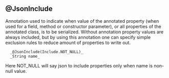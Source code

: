 @JsonInclude
------------

Annotation used to indicate when value of the annotated property (when used for a field, method or constructor parameter), or all  properties of the annotated class, is to be serialized. 
Without annotation property values are always included, but by using this annotation one can specify simple exclusion rules to reduce amount of properties to write out.

      _@JsonInclude(Include.NOT_NULL)_
      _String name_
  
Here NOT_NULL will say json to include properties only when name is non-null value.

